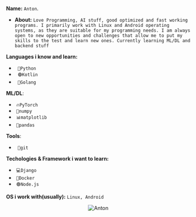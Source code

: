 **Name:** `Anton`.
- **About:** `Love Programming, AI stuff, good optimized and fast working programs. I primarily work with Linux and Android operating systems, as they are suitable for my programming needs.
I am always open to new opportunities and challenges that allow me to put my skills to the test and learn new ones.
Currently learning ML/DL and backend stuff`

**Languages i know and learn:**
- &nbsp; `🐍Python`
- &nbsp;  `🟣Kotlin`
- &nbsp; `🔵Golang`

**ML/DL**:
- &nbsp;`🔥PyTorch`
- &nbsp;`🧮numpy`
- &nbsp;`📊matplotlib`
- &nbsp;`🐼pandas`

**Tools**:
- &nbsp; `🌿git`

**Techologies & Framework i want to learn:**
- &nbsp;`💻Django`
- &nbsp;`🐳Docker`
- &nbsp;`🟢Node.js`

**OS i work with(usually):** `Linux, Android`

<p align="center"><img src="https://github-readme-stats.vercel.app/api?username=GooseKIller&show_icons=true&theme=dracula" alt="Anton"/></p>
<!---
GooseKIller/GooseKIller is a ✨ special ✨ repository because its `README.md` (this file) appears on your GitHub profile.
You can click the Preview link to take a look at your changes.
--->
